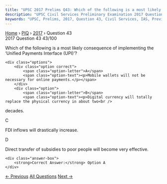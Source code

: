 ```yaml
---
title: "UPSC 2017 Prelims Q43: Which of the following is a most likely consequence of imple..."
description: "UPSC Civil Services Preliminary Examination 2017 Question 43 with options and answer"
keywords: "UPSC, Prelims, 2017, Question 43, Civil Services, IAS, Previous Year Questions"
---
```


<nav class="breadcrumb">
    <a href="../../">Home</a>
    <span>›</span>
    <a href="../">PIQ</a>
    <span>›</span>
    <a href="./">2017</a>
    <span>›</span>
    <span>Question 43</span>
</nav>

<div class="question-header">
    <div class="question-meta">
        <span class="year-badge">2017</span>
        <span class="question-number">Question 43</span>
        <span class="progress">43/100</span>
    </div>
    <div class="progress-bar">
        <div class="progress-fill" style="width: 43.0%"></div>
    </div>
</div>

<div class="question-content">
    <div class="question-text">
        <p>Which of the following is a most likely consequence of implementing the<br />
‘Unified Payments Interface (UPI)’?</p>
    </div>
    
    <div class="options">
        <div class="option correct">
            <span class="option-letter">A</span>
            <span class="option-text"><p>Mobile wallets will not be necessary for online payments.</p></span>
        </div>
        <div class="option">
            <span class="option-letter">B</span>
            <span class="option-text"><p>Digital currency will totally replace the physical currency in about two<br />
decades.</p></span>
        </div>
        <div class="option">
            <span class="option-letter">C</span>
            <span class="option-text"><p>FDI inflows will drastically increase.</p></span>
        </div>
        <div class="option">
            <span class="option-letter">D</span>
            <span class="option-text"><p>Direct transfer of subsidies to poor people will become very effective.</p></span>
        </div>
    </div>

    <div class="answer-box">
        <strong>Correct Answer:</strong> Option A
    </div>
</div>

<div class="question-nav">
    <a href="../q042-democracys-superior-virtue-lies-in-the-fact-that-i/" class="nav-btn prev">← Previous</a>
    <a href="../" class="nav-btn center">All Questions</a>
    <a href="../q044-the-terns-event-horizon-singularity-string-theory/" class="nav-btn next">Next →</a>
</div>
